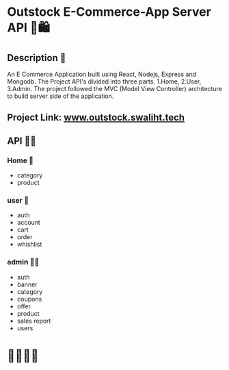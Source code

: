 # Outstock E-Commerce-App Server API 🛒🛍️

## Description 📝
<p> An E Commerce Application built using React, Nodejs, Express and Mongodb. The Project API's divided into three parts. 1.Home, 2.User, 3.Admin. The project followed the MVC (Model View Controller) architecture to build server side of the application.</p>

## Project Link: www.outstock.swaliht.tech

## API 🧑‍🍳

### Home 🏡
- category 
- product 

### user 👤
- auth 
- account 
- cart 
- order 
- whishlist 

### admin 🧑‍💻
- auth
- banner
- category
- coupons
- offer
- product
- sales report
- users


# 🛒🛒🙂🙂